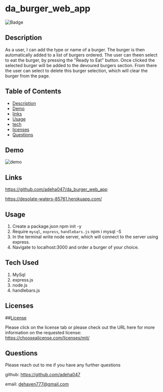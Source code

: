 # da_burger_web_app


  ![Badge](https://img.shields.io/badge/license-MIT-blue)

  ## Description 

  As a user, I can add the type or name of a burger. The burger is then automatically added to a list of burgers ordered. The user can theen select to eat the burger, by pressing the "Ready to Eat" button. Once clicked the selected burger will be added to the devoured burgers section. From there the user can select to delete this burger selection, which will clear the burger from the page. 


## Table of Contents

* [Description](#Description)
* [Demo](#demo)
* [links](#links)
* [Usage](#Usage)
* [tech](#tech)
* [licenses](#licenses)
* [Questions](#Questions)


## Demo

![demo](/assets/da_burger_app.gif)

## Links 


https://github.com/adeha047/da_burger_web_app

https://desolate-waters-85761.herokuapp.com/



## Usage

1. Create a package.json
npm init -y
2. Require `mysql`, `express`, `handlebars.js`
npm i mysql -S
3. In the terminal write node server, which will connect to the server using express. 
4. Navigate to localhost:3000 and order a burger of your choice. 


## Tech Used

1. MySql
2. express.js
3. node.js
4. handlebars.js


## Licenses

##[License](https://choosealicense.com/licenses/mit/)

Please click on the license tab or please check out the URL here for more information on the requested license: https://choosealicense.com/licenses/mit/


## Questions

Please reach out to me if you have any further questions 

github: https://github.com/adeha047

email: dehaven777@gmail.com